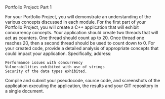 Portfolio Project: Part 1

For your Portfolio Project, you will demonstrate an understanding of the various concepts discussed in each module. For the first part of your Portfolio Project, you will create a C++ application that will exhibit concurrency concepts. Your application should create two threads that will act as counters. One thread should count up to 20. Once thread one reaches 20, then a second thread should be used to count down to 0. For your created code, provide a detailed analysis of appropriate concepts that could impact your application. Specifically, address:

    Performance issues with concurrency
    Vulnerabilities exhibited with use of strings
    Security of the data types exhibited.

Compile and submit your pseudocode, source code, and screenshots of the application executing the application, the results and your GIT repository in a single document.
